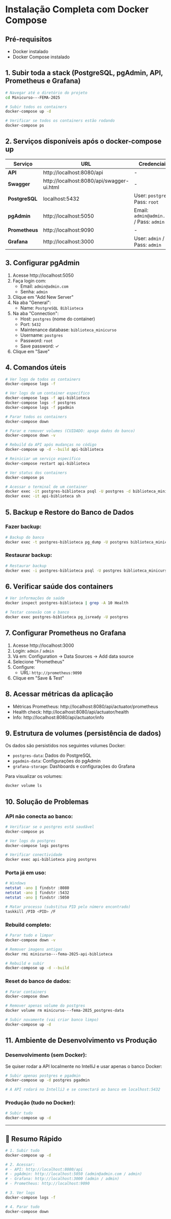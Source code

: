 # Instalação Completa com Docker Compose

## Pré-requisitos
- Docker instalado
- Docker Compose instalado

## 1. Subir toda a stack (PostgreSQL, pgAdmin, API, Prometheus e Grafana)

```bash
# Navegar até o diretório do projeto
cd Minicurso---FEMA-2025

# Subir todos os containers
docker-compose up -d

# Verificar se todos os containers estão rodando
docker-compose ps
```

## 2. Serviços disponíveis após o docker-compose up

| Serviço | URL | Credenciais |
|---------|-----|-------------|
| **API** | http://localhost:8080/api | - |
| **Swagger** | http://localhost:8080/api/swagger-ui.html | - |
| **PostgreSQL** | localhost:5432 | User: `postgres` / Pass: `root` |
| **pgAdmin** | http://localhost:5050 | Email: `admin@admin.com` / Pass: `admin` |
| **Prometheus** | http://localhost:9090 | - |
| **Grafana** | http://localhost:3000 | User: `admin` / Pass: `admin` |

## 3. Configurar pgAdmin

1. Acesse http://localhost:5050
2. Faça login com:
   - Email: `admin@admin.com`
   - Senha: `admin`
3. Clique em "Add New Server"
4. Na aba "General":
   - Name: `PostgreSQL Biblioteca`
5. Na aba "Connection":
   - Host: `postgres` (nome do container)
   - Port: `5432`
   - Maintenance database: `biblioteca_minicurso`
   - Username: `postgres`
   - Password: `root`
   - Save password: ✓
6. Clique em "Save"

## 4. Comandos úteis

```bash
# Ver logs de todos os containers
docker-compose logs -f

# Ver logs de um container específico
docker-compose logs -f api-biblioteca
docker-compose logs -f postgres
docker-compose logs -f pgadmin

# Parar todos os containers
docker-compose down

# Parar e remover volumes (CUIDADO: apaga dados do banco)
docker-compose down -v

# Rebuild da API após mudanças no código
docker-compose up -d --build api-biblioteca

# Reiniciar um serviço específico
docker-compose restart api-biblioteca

# Ver status dos containers
docker-compose ps

# Acessar o terminal de um container
docker exec -it postgres-biblioteca psql -U postgres -d biblioteca_minicurso
docker exec -it api-biblioteca sh
```

## 5. Backup e Restore do Banco de Dados

### Fazer backup:
```bash
# Backup do banco
docker exec -t postgres-biblioteca pg_dump -U postgres biblioteca_minicurso > backup_biblioteca_$(date +%Y%m%d_%H%M%S).sql
```

### Restaurar backup:
```bash
# Restaurar backup
docker exec -i postgres-biblioteca psql -U postgres biblioteca_minicurso < backup_biblioteca.sql
```

## 6. Verificar saúde dos containers

```bash
# Ver informações de saúde
docker inspect postgres-biblioteca | grep -A 10 Health

# Testar conexão com o banco
docker exec postgres-biblioteca pg_isready -U postgres
```

## 7. Configurar Prometheus no Grafana

1. Acesse http://localhost:3000
2. Login: `admin` / `admin`
3. Vá em: Configuration → Data Sources → Add data source
4. Selecione "Prometheus"
5. Configure:
   - URL: `http://prometheus:9090`
6. Clique em "Save & Test"

## 8. Acessar métricas da aplicação

- Métricas Prometheus: http://localhost:8080/api/actuator/prometheus
- Health check: http://localhost:8080/api/actuator/health
- Info: http://localhost:8080/api/actuator/info

## 9. Estrutura de volumes (persistência de dados)

Os dados são persistidos nos seguintes volumes Docker:
- `postgres-data`: Dados do PostgreSQL
- `pgadmin-data`: Configurações do pgAdmin
- `grafana-storage`: Dashboards e configurações do Grafana

Para visualizar os volumes:
```bash
docker volume ls
```

## 10. Solução de Problemas

### API não conecta ao banco:
```bash
# Verificar se o postgres está saudável
docker-compose ps

# Ver logs do postgres
docker-compose logs postgres

# Verificar conectividade
docker exec api-biblioteca ping postgres
```

### Porta já em uso:
```bash
# Windows
netstat -ano | findstr :8080
netstat -ano | findstr :5432
netstat -ano | findstr :5050

# Matar processo (substitua PID pelo número encontrado)
taskkill /PID <PID> /F
```

### Rebuild completo:
```bash
# Parar tudo e limpar
docker-compose down -v

# Remover imagens antigas
docker rmi minicurso---fema-2025-api-biblioteca

# Rebuild e subir
docker-compose up -d --build
```

### Reset do banco de dados:
```bash
# Parar containers
docker-compose down

# Remover apenas volume do postgres
docker volume rm minicurso---fema-2025_postgres-data

# Subir novamente (vai criar banco limpo)
docker-compose up -d
```

## 11. Ambiente de Desenvolvimento vs Produção

### Desenvolvimento (sem Docker):
Se quiser rodar a API localmente no IntelliJ e usar apenas o banco Docker:

```bash
# Subir apenas postgres e pgadmin
docker-compose up -d postgres pgadmin

# A API rodará no IntelliJ e se conectará ao banco em localhost:5432
```

### Produção (tudo no Docker):
```bash
# Subir tudo
docker-compose up -d
```

---

## 📌 Resumo Rápido

```bash
# 1. Subir tudo
docker-compose up -d

# 2. Acessar:
# - API: http://localhost:8080/api
# - pgAdmin: http://localhost:5050 (admin@admin.com / admin)
# - Grafana: http://localhost:3000 (admin / admin)
# - Prometheus: http://localhost:9090

# 3. Ver logs
docker-compose logs -f

# 4. Parar tudo
docker-compose down
```
